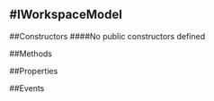 #IWorkspaceModel
---
##Constructors 
####No public constructors defined

##Methods  

##Properties  








##Events  






